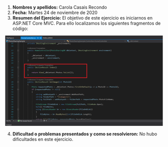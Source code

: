 1. **Nombres y apellidos:** Carola Casais Recondo
2. **Fecha:** Martes 24 de noviembre de 2020
3. **Resumen del Ejercicio:** El objetivo de este ejercicio es iniciarnos en ASP.NET Core MVC. Para ello localizamos los siguientes fragmentos de código:

![imagen](img1.png)

4. **Dificultad o problemas presentados y como se resolvieron:** No hubo dificultades en este ejercicio.
